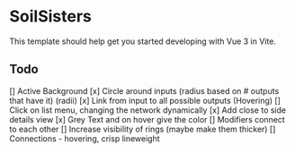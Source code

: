 # SoilSisters

This template should help get you started developing with Vue 3 in Vite.

## Todo

[] Active Background
[x] Circle around inputs (radius based on # outputs that have it) (radii)
[x] Link from input to all possible outputs (Hovering)
[] Click on list menu, changing the network dynamically
[x] Add close to side details view
[x] Grey Text and on hover give the color
[] Modifiers connect to each other
[] Increase visibility of rings (maybe make them thicker)
[] Connections - hovering, crisp lineweight
